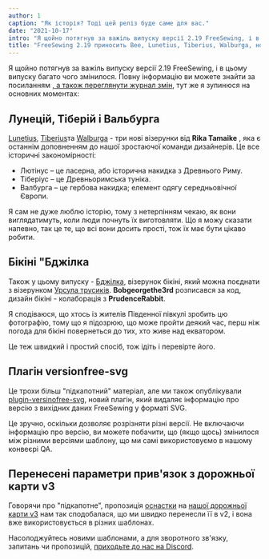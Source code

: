 ```yaml
---
author: 1
caption: "Як історія? Тоді цей реліз буде саме для вас."
date: "2021-10-17"
intro: "Я щойно потягнув за важіль випуску версії 2.19 FreeSewing, і в цьому випуску багато чого змінилося. Повну інформацію ви можете знайти в журналі змін, а тут я розповім про основні моменти:"
title: "FreeSewing 2.19 приносить Bee, Lunetius, Tiberius, Walburga, новий плагін та купу покращень і виправлень"
---
```


Я щойно потягнув за важіль випуску версії 2.19 FreeSewing, і в цьому випуску багато чого змінилося. Повну інформацію ви можете знайти за посиланням [, а також переглянути журнал змін](https://github.com/freesewing/freesewing/blob/develop/CHANGELOG.md#2190-2021-10-17), тут же я зупинюся на основних моментах:

## Лунецій, Тіберій і Вальбурга

[Lunetius](/designs/lunetius), [Tiberius](/designs/tiberius/)та [Walburga](/designs/walburga/) - три нові візерунки від **Rika Tamaike** , яка є останнім доповненням до нашої зростаючої команди дизайнерів. Це все історичні закономірності:

 - Лютінус – це ласерна, або історична накидка з Древнього Риму.
 - Тіберіус – це Древньоримська туніка.
 - Валбурга – це гербова накидка; елемент одягу середньовічної Європи.

Я сам не дуже люблю історію, тому з нетерпінням чекаю, як вони виглядатимуть, коли люди почнуть їх виготовляти. Що я можу сказати напевно, так це те, що всі вони досить прості, тож їх має бути цікаво робити.

## Бікіні "Бджілка

Також у цьому випуску - [Бджілка](/designs/bee/), візерунок бікіні, який можна поєднати з візерунком [Урсула трусиків](/designs/ursula/). **Bobgeorgethe3rd** розписався за код, дизайн бікіні - колаборація з **PrudenceRabbit**.

Я сподіваюся, що хтось із жителів Південної півкулі зробить цю фотографію, тому що я підозрюю, що може пройти деякий час, перш ніж погода для бікіні повернеться до тих, хто живе над екватором.

Це теж швидкий і простий спосіб, тож ідіть і перевірте його.

## Плагін versionfree-svg

Це трохи більш "підкапотний" матеріал, але ми також опублікували [plugin-versinofree-svg](https://www.npmjs.com/package/@freesewing/plugin-versionfree-svg), новий плагін, який видаляє інформацію про версію з вихідних даних FreeSewing у форматі SVG.

Це зручно, оскільки дозволяє розрізняти різні версії. Не включаючи інформацію про версію, ви можете побачити, що (якщо щось) змінилося між різними версіями шаблону, що ми самі використовуємо в нашому конвеєрі QA.

## Перенесені параметри прив'язок з дорожньої карти v3

Говорячи про "підкапотне", пропозиція [оснастки](https://github.com/freesewing/freesewing/discussions/1331) на [нашої дорожньої карти v3](https://github.com/freesewing/freesewing/discussions/1278) нам так сподобалася, що ми швидко перенесли її в v2, і вона вже використовується в різних шаблонах.

Насолоджуйтесь новими шаблонами, а для зворотного зв'язку, запитань чи пропозицій, [приходьте до нас на Discord](https://discord.freesewing.org).
